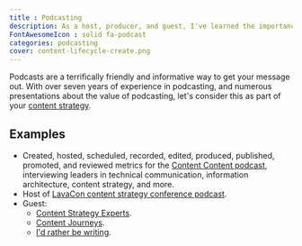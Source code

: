 ```yaml
---
title : Podcasting
description: As a host, producer, and guest, I've learned the importance of podcasting as part of your content offerings.
FontAwesomeIcon : solid fa-podcast
categories: podcasting
cover: content-lifecycle-create.png
---
```


Podcasts are a terrifically friendly and informative way to get your message out. With over seven years of experience in podcasting, and numerous presentations about the value of podcasting, let's consider this as part of your [content strategy](/skills/content-strategy/).

## Examples

- Created, hosted, scheduled, recorded, edited, produced, published, promoted, and reviewed metrics for the [Content Content podcast](/podcasts/), interviewing leaders in technical communication, information architecture, content strategy, and more.
- Host of [LavaCon content strategy conference podcast](https://lavacon.org/category/podcast/).
- Guest:
  - [Content Strategy Experts](https://www.scriptorium.com/2018/02/full-transcript-podcasting-strategy-podcast-guest-ed-marsh/).
  - [Content Journeys](https://anchor.fm/contentjourneys/episodes/Content-Journeys---014---Content-Podcasting-e160pu0).
  - [I'd rather be writing](https://idratherbewriting.com/blog/evolution-of-podcasting-podcast-ed-marsh).
